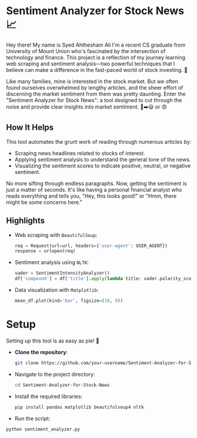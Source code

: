 # Sentiment Analyzer for Stock News 📈

Hey there! My name is Syed Ahthesham Ali I'm a recent CS graduate from University of Mount Union who's fascinated by the intersection of technology and finance. This project is a reflection of my journey learning web scraping and sentiment analysis—two powerful techniques that I believe can make a difference in the fast-paced world of stock investing. 🚀

Like many families, mine is interested in the stock market. But we often found ourselves overwhelmed by lengthy articles, and the sheer effort of discerning the market sentiment from them was pretty daunting. Enter the "Sentiment Analyzer for Stock News": a tool designed to cut through the noise and provide clear insights into market sentiment. 📰➡️😃 or 😟

## How It Helps

This tool automates the grunt work of reading through numerous articles by:
- Scraping news headlines related to stocks of interest.
- Applying sentiment analysis to understand the general tone of the news.
- Visualizing the sentiment scores to indicate positive, neutral, or negative sentiment.

No more sifting through endless paragraphs. Now, getting the sentiment is just a matter of seconds. It's like having a personal financial analyst who reads everything and tells you, "Hey, this looks good!" or "Hmm, there might be some concerns here."

## Highlights

- Web scraping with `BeautifulSoup`:
  ```python
  req = Request(url=url, headers={'user-agent': USER_AGENT})
  response = urlopen(req)

- Sentiment analysis using `NLTK`:
  ```python
  vader = SentimentIntensityAnalyzer()
  df['compound'] = df['title'].apply(lambda title: vader.polarity_scores(title)['compound'])

- Data visualization with `Matplotlib`:
  ```python
  mean_df.plot(kind='bar', figsize=(10, 8))

# Setup

Setting up this tool is as easy as pie! 🍰

-  **Clone the repository**:
   ```sh
   git clone https://github.com/your-username/Sentiment-Analyzer-for-Stock-News.git

- Navigate to the project directory:
  ```sh
  cd Sentiment-Analyzer-for-Stock-News

- Install the required libraries:
  ```sh
  pip install pandas matplotlib beautifulsoup4 nltk
  
- Run the script:
```sh
python sentiment_analyzer.py
